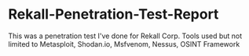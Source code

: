 # Rekall-Penetration-Test-Report

This was a penetration test I've done for Rekall Corp. Tools used but not limited to Metasploit, Shodan.io, Msfvenom, Nessus, OSINT Framework
